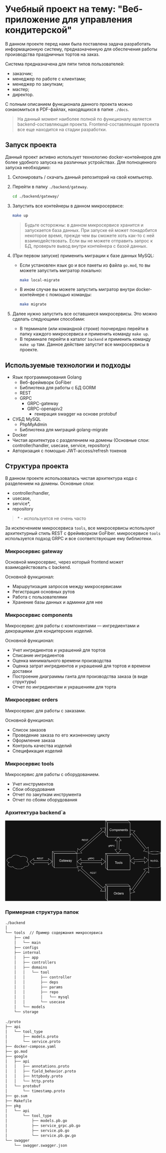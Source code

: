 # Учебный проект на тему: "Веб-приложение для управления кондитерской"

В данном проекте перед нами была поставлена задача разработать информационную систему,
предназначенную для обеспечения работы производства праздничных тортов на заказ.

Система предназначена для пяти типов пользователей:

- заказчик;
- менеджер по работе с клиентами;
- менеджер по закупкам;
- мастер;
- директор.

С полным описанием функционала данного проекта можно ознакомиться в PDF-файлах, находящихся в папке `./docs`.

> На данный момент наиболее полной по функционалу является backend-составляющая проекта.
> Frontend-составляющая проекта все еще находится на стадии разработки.

## Запуск проекта

Данный проект активно использует технологию docker-контейнеров для более удобного запуска на различных устройствах.
Для полноценного запуска необходимо:

1. Склонировать / скачать данный репозиторий на свой компьютер.
2. Перейти в папку `./backend/gateway`.

   ```sh
   cd ./backend/gateway/
   ```

3. Запустить все контейнеры в данном микросервисе:

   ```sh
   make up
   ```

   > Будьте осторожны: в данном микросервисе хранится и запускается база данных.
   > При запуске ей может понадобится некоторое время, прежде чем вы сможете хоть как-то с ней взаимодействовать.
   > Если вы не можете отправить запрос к БД, проверьте вывод внутри контейнера с базой данных.

4. (При первом запуске) применить миграции к базе данных MySQL:

   - Если установлен язык go и все пакеты из файла `go.mod`, то вы можете запустить мигратор локально:

     ```sh
     make local-migrate
     ```

   - В ином случае вы можете запустить мигратор внутри docker-контейнере с помощью команды:

     ```sh
     make migrate
     ```

5. Далее нужно запустить все оставшиеся микросервисы. Это можно сделать следующими способами:
   - В терминале (или командной строке) поочередно перейти в папку каждого микросервиса и применить команду `make up`.
   - В терминале перейти в каталог `backend` и применить команду `make up` там. Данное действие запустит все микросервисы в проекте.

## Используемые технологии и подходы

- Язык программирования Golang
  - Веб-фреймворк GoFiber
  - Библиотека для работы с БД GORM
  - REST
  - GRPC
    - GRPC-gateway
    - GRPC-openapiv2
      - генерация swagger на основе protobuf
- СУБД MySQL
  - PhpMyAdmin
  - Библиотека для миграций golang-migrate
- Docker
- Чистая архитектура с разделением на домены (Основные слои: controller/handler, usecase, service, repository)
- Авторизация с помощью JWT-access/refresh токенов

## Структура проекта

В данном проекте использовалась чистая архитектура кода с разделением на домены.
Основные слои:

- controller/handler,
- usecase,
- service\*,
- repository

> \* - используется не очень часто

За исключением микросервиса `tools`, все микросервисы используют архитектурный стиль REST с фреймворком GoFiber.
микросервисе `tools` используется подход GRPC и все соответствующие ему библиотеки.

### Микросервис gateway

Основной микросервис, через который frontend может взаимодействовать с backend.

Основной функционал:

- Маршрутизация запросов между микросервисами
- Регистрация основных рутов
- Работа с пользователями
- Хранение базы данных и админки для нее

### Микросервис components

Микросервис для работы с компонентами — ингредиентами и декорациями для кондитерских изделий.

Основной функционал:

- Учет ингредиентов и украшений для тортов
- Списание ингредиентов
- Оценка минимального времени производства
- Оценка затрат ингредиентов и украшений для тортов и времени доставки
- Построение диаграммы ганта для производства заказа (в виде структуры)
- Отчет по ингредиентам и украшениям для торта

### Микросервис orders

Микросервис для работы с заказами.

Основной функционал:

- Список заказов
- Проведение заказа по его жизненному циклу
- Оформление заказа
- Контроль качества изделий
- Спецификация изделий

### Микросервис tools

Микросервис для работы с оборудованием.

- Учет инструментов
- Сбои оборудования
- Отчет по закупкам инструмента
- Отчет по сбоям оборудования

### Архитектура backend`а

![Архитектура backend`а](./docs/images/backend_architecture.jpg)

### Примерная структура папок

```
./backend
│
└── tools  // Пример содержания микросервиса
    ├── cmd
    │   └── main
    ├── configs
    ├── internal
    │   ├── app
    │   ├── controllers
    │   ├── domains
    │   │   └── tool
    │   │       ├── controller
    │   │       ├── deps
    │   │       ├── params
    │   │       ├── repo
    │   │       │   └── mysql
    │   │       └── usecase
    │   └── models
    └── storage

./proto
├── api
│   └── tool_type
│       ├── models.proto
│       └── service.proto
├── docker-compose.yaml
├── go.mod
├── google
│   ├── api
│   │   ├── annotations.proto
│   │   ├── field_behavior.proto
│   │   ├── httpbody.proto
│   │   └── http.proto
│   └── protobuf
│       └── timestamp.proto
├── go.sum
├── Makefile
├── pkg
│   └── api
│       └── tool_type
│           ├── models.pb.go
│           ├── service_grpc.pb.go
│           ├── service.pb.go
│           └── service.pb.gw.go
└── swagger
    └── swagger.swagger.json
```
